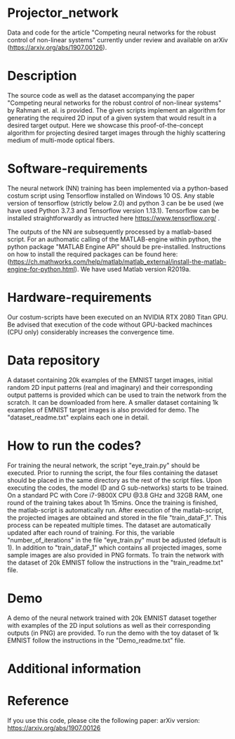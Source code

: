 # Projector_network
Data and code for the article "Competing neural networks for the robust control of non-linear systems" currently under review and available on arXiv (https://arxiv.org/abs/1907.00126).


# Description
The source code as well as the dataset accompanying the paper "Competing neural networks for the robust control of non-linear systems" by Rahmani et. al. is provided. The given scripts implement an algorithm for generating the required 2D input of a given system that would result in a desired target output. Here we showcase this proof-of-the-concept algorithm for projecting desired target images through the highly scattering medium of multi-mode optical fibers. 


# Software-requirements
The neural network (NN) training has been implemented via a python-based costum script using Tensorflow installed on Windows 10 OS. Any stable version of tensorflow (strictly below 2.0) and python 3 can be be used (we have used Python 3.7.3 and Tensorflow version 1.13.1). Tensorflow can be installed straightforwardly as intructed here https://www.tensorflow.org/ . 

The outputs of the NN are subsequently processed by a matlab-based script. For an authomatic calling of the MATLAB-engine within python, the python package "MATLAB Engine API" should be pre-installed. Instructions on how to install the required packages can be found here: (https://ch.mathworks.com/help/matlab/matlab_external/install-the-matlab-engine-for-python.html). We have used Matlab version R2019a.


# Hardware-requirements
Our costum-scripts have been executed on an NVIDIA RTX 2080 Titan GPU. Be advised that execution of the code without GPU-backed machinces (CPU only) considerably increases the convergence time.


# Data repository
A dataset containing 20k examples of the EMNIST target images, initial random 2D input patterns (real and imaginary) and their corresponding output patterns is provided which can be used to train the network from the scratch. It can be downloaded from here. A smaller dataset containing 1k examples of EMNIST target images is also provided for demo. The "dataset_readme.txt" explains each one in detail.


# How to run the codes?
For training the neural network, the script "eye_train.py" should be executed. Prior to running the script, the four files containing the dataset should be placed in the same directory as the rest of the script files. Upon executing the codes, the model (D and G sub-networks) starts to be trained. On a standard PC with Core i7-9800X CPU @3.8 GHz and 32GB RAM, one round of the training takes about  1h 15mins. Once the training is finished, the matlab-script is automatically run. After execution of the matlab-script, the projected images are obtained and stored in the file "train_dataF_1". This process can be repeated multiple times. The dataset are automatically updated after each round of training. For this, the variable "number_of_iterations" in the file "eye_train.py" must be adjusted (default is 1). In addition to "train_dataF_1" which contains all projected images, some sample images are also provided in PNG formats. To train the network with the dataset of 20k EMNIST follow the instructions in the "train_readme.txt" file.

# Demo
A demo of the neural network trained with 20k EMNIST dataset together with examples of the 2D input solutions as well as their corresponding outputs (in PNG) are provided. To run the demo with the toy dataset of 1k EMNIST follow the instructions in the "Demo_readme.txt" file.

# Additional information



# Reference
If you use this code, please cite the following paper:
arXiv version: https://arxiv.org/abs/1907.00126
  

